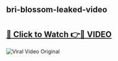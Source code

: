 ## bri-blossom-leaked-video 

# <h2><a href="http://freeplayer.one?title=bri-blossom-leaked-video&ref=21J">🔗 Click to Watch 👉🔴 VIDEO</a></h2>

<a href="http://freeplayer.one?title=bri-blossom-leaked-video&ref=21J" rel="nofollow" data-target="animated-image.originalLink"><img src="https://i.ibb.co.com/xMMVF88/686577567.gif" alt="Viral Video Original" style="max-width: 100%; display: inline-block;" data-target="animated-image.originalImage"></a>

